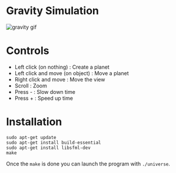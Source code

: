 # Gravity Simulation

![gravity gif](https://github.com/volnt/gravity/raw/master/gravity3.gif)

# Controls

* Left click (on nothing) : Create a planet
* Left click and move (on object) : Move a planet
* Right click and move : Move the view
* Scroll : Zoom
* Press - : Slow down time
* Press + : Speed up time

# Installation

```
sudo apt-get update
sudo apt-get install build-essential
sudo apt-get install libsfml-dev
make
```

Once the `make` is done you can launch the program with `./universe`.
